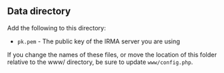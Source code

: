 Data directory
--------------

Add the following to this directory:

 * `pk.pem` - The public key of the IRMA server you are using

If you change the names of these files, or move the location of this folder relative to the www/ directory, be sure to update `www/config.php`.